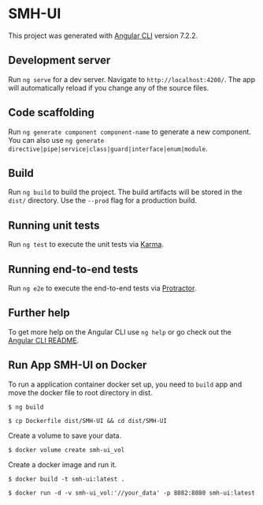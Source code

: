 # SMH-UI

This project was generated with [Angular CLI](https://github.com/angular/angular-cli) version 7.2.2.

## Development server

Run `ng serve` for a dev server. Navigate to `http://localhost:4200/`. The app will automatically reload if you change any of the source files.

## Code scaffolding

Run `ng generate component component-name` to generate a new component. You can also use `ng generate directive|pipe|service|class|guard|interface|enum|module`.

## Build

Run `ng build` to build the project. The build artifacts will be stored in the `dist/` directory. Use the `--prod` flag for a production build.

## Running unit tests

Run `ng test` to execute the unit tests via [Karma](https://karma-runner.github.io).

## Running end-to-end tests

Run `ng e2e` to execute the end-to-end tests via [Protractor](http://www.protractortest.org/).

## Further help

To get more help on the Angular CLI use `ng help` or go check out the [Angular CLI README](https://github.com/angular/angular-cli/blob/master/README.md).

## Run App SMH-UI on Docker

To run a application container docker set up, you need to `build` app and move the docker file to root directory in dist.

```
$ ng build
```

```
$ cp Dockerfile dist/SMH-UI && cd dist/SMH-UI
```
Create a volume to save your data.

```
$ docker volume create smh-ui_vol
```

Create a docker image and run it.

```
$ docker build -t smh-ui:latest .
```

```
$ docker run -d -v smh-ui_vol:'//your_data' -p 8082:8080 smh-ui:latest
```


